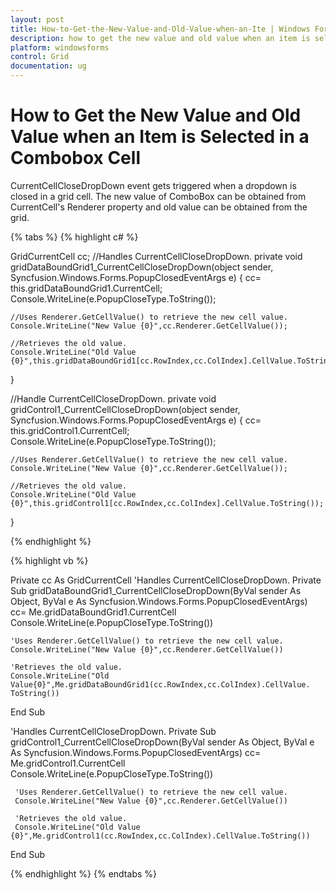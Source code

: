 ```yaml
---
layout: post
title: How-to-Get-the-New-Value-and-Old-Value-when-an-Ite | Windows Forms | Syncfusion
description: how to get the new value and old value when an item is selected in a combobox cell
platform: windowsforms
control: Grid
documentation: ug
---
```


# How to Get the New Value and Old Value when an Item is Selected in a Combobox Cell

CurrentCellCloseDropDown event gets triggered when a dropdown is closed in a grid cell. The new value of ComboBox can be obtained from CurrentCell's Renderer property and old value can be obtained from the grid.

{% tabs %}
{% highlight c# %}

GridCurrentCell cc;
//Handles CurrentCellCloseDropDown.
private void gridDataBoundGrid1_CurrentCellCloseDropDown(object sender, Syncfusion.Windows.Forms.PopupClosedEventArgs e)
{
    cc= this.gridDataBoundGrid1.CurrentCell;
    Console.WriteLine(e.PopupCloseType.ToString());

	//Uses Renderer.GetCellValue() to retrieve the new cell value.
    Console.WriteLine("New Value {0}",cc.Renderer.GetCellValue());

	//Retrieves the old value. 
    Console.WriteLine("Old Value {0}",this.gridDataBoundGrid1[cc.RowIndex,cc.ColIndex].CellValue.ToString());
}

//Handle CurrentCellCloseDropDown.
private void gridControl1_CurrentCellCloseDropDown(object sender, Syncfusion.Windows.Forms.PopupClosedEventArgs e)
{
    cc= this.gridControl1.CurrentCell;
    Console.WriteLine(e.PopupCloseType.ToString());

	//Uses Renderer.GetCellValue() to retrieve the new cell value.
    Console.WriteLine("New Value {0}",cc.Renderer.GetCellValue()); 
	
	//Retrieves the old value.
    Console.WriteLine("Old Value {0}",this.gridControl1[cc.RowIndex,cc.ColIndex].CellValue.ToString());
}

{% endhighlight %}

{% highlight vb %}

Private cc As GridCurrentCell
'Handles CurrentCellCloseDropDown.
Private Sub gridDataBoundGrid1_CurrentCellCloseDropDown(ByVal sender As Object, ByVal e As Syncfusion.Windows.Forms.PopupClosedEventArgs)
    cc= Me.gridDataBoundGrid1.CurrentCell
    Console.WriteLine(e.PopupCloseType.ToString())

    'Uses Renderer.GetCellValue() to retrieve the new cell value.
    Console.WriteLine("New Value {0}",cc.Renderer.GetCellValue())
	
    'Retrieves the old value.
    Console.WriteLine("Old Value{0}",Me.gridDataBoundGrid1(cc.RowIndex,cc.ColIndex).CellValue. ToString())
End Sub

'Handles CurrentCellCloseDropDown.
Private Sub gridControl1_CurrentCellCloseDropDown(ByVal sender As Object, ByVal e As Syncfusion.Windows.Forms.PopupClosedEventArgs)
     cc= Me.gridControl1.CurrentCell
     Console.WriteLine(e.PopupCloseType.ToString())

     'Uses Renderer.GetCellValue() to retrieve the new cell value.
     Console.WriteLine("New Value {0}",cc.Renderer.GetCellValue())

     'Retrieves the old value.
     Console.WriteLine("Old Value {0}",Me.gridControl1(cc.RowIndex,cc.ColIndex).CellValue.ToString())

End Sub

{% endhighlight %}
{% endtabs %}